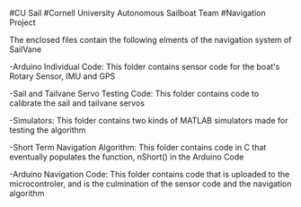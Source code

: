 #CU Sail
#Cornell University Autonomous Sailboat Team
#Navigation Project

The enclosed files contain the following elments of the navigation system of SailVane

-Arduino Individual Code: This folder contains sensor code for the boat's Rotary Sensor, IMU and GPS

-Sail and Tailvane Servo Testing Code: This folder contains code to calibrate the sail and tailvane servos

-Simulators: This folder contains two kinds of MATLAB simulators made for testing the algorithm

-Short Term Navigation Algorithm: This folder contains code in C that eventually populates the 
				  function, nShort() in the Arduino Code
								  
-Arduino Navigation Code: This folder contains code that is uploaded to the microcontroler, and is
                          the culmination of the sensor code and the navigation algorithm
